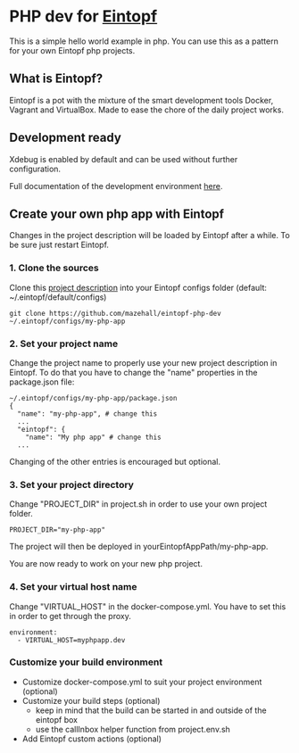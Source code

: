 # PHP dev for [Eintopf](https://github.com/mazehall/eintopf)

This is a simple hello world example in php. You can use this as a pattern for your own Eintopf php projects. 


## What is Eintopf?

Eintopf is a pot with the mixture of the smart development tools Docker, Vagrant and VirtualBox. Made to ease the chore of the daily project works.


## Development ready

Xdebug is enabled by default and can be used without further configuration.

Full documentation of the development environment [here](https://hub.docker.com/r/tetraweb/php/).


## Create your own php app with Eintopf

Changes in the project description will be loaded by Eintopf after a while. To be sure just restart Eintopf.


### 1. Clone the sources

Clone this [project description](https://github.com/mazehall/eintopf-php-dev) into your Eintopf configs folder (default: ~/.eintopf/default/configs)

    git clone https://github.com/mazehall/eintopf-php-dev ~/.eintopf/configs/my-php-app


### 2. Set your project name

Change the project name to properly use your new project description in Eintopf. To do that you have to change the "name" properties in the package.json file:

    ~/.eintopf/configs/my-php-app/package.json
    {
      "name": "my-php-app", # change this
      ...
      "eintopf": {
        "name": "My php app" # change this
      ...
      
Changing of the other entries is encouraged but optional.


### 3. Set your project directory
 
Change "PROJECT_DIR" in project.sh in order to use your own project folder.

    PROJECT_DIR="my-php-app"
    
The project will then be deployed in yourEintopfAppPath/my-php-app.


You are now ready to work on your new php project.


### 4. Set your virtual host name

Change "VIRTUAL_HOST" in the docker-compose.yml. You have to set this in order to get through the proxy.

    environment:
      - VIRTUAL_HOST=myphpapp.dev


### Customize your build environment

- Customize docker-compose.yml to suit your project environment (optional)
- Customize your build steps (optional)
  - keep in mind that the build can be started in and outside of the eintopf box
  - use the callInbox helper function from project.env.sh
- Add Eintopf custom actions (optional)